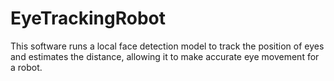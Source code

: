 # EyeTrackingRobot
This software runs a local face detection model to track the position of eyes and estimates the distance, allowing it to make accurate eye movement for a robot.
